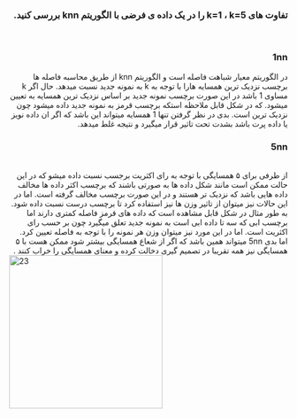 <div dir="rtl">
  
  ###  تفاوت های k=1 ، k=5 را در یک داده ی فرضی با الگوریتم knn بررسی کنید.

  <br/>


### 1nn

در الگوریتم معیار شباهت فاصله است  و الگوریتم knn از طریق محاسبه فاصله ها برچسب نزدیک ترین همسایه هارا با توجه به k به نمونه جدید نسبت میدهد.
حال اگر  k مساوی 1 باشد در این صورت برچسب نمونه جدید بر اساس نزدیک ترین همسایه به تعیین میشود. که در شکل قابل ملاحظه استکه برچسب قرمز به نمونه جدید داده میشود چون نزدیک ترین است. 
 بدی در نظر گرفتن تنها 1 همسایه میتواند این باشد که اگر ان داده نویز یا داده پرت باشد بشدت تحت تاثیر قرار میگیرد و نتیجه غلط میدهد. 
 <br/>
 ### 5nn
 <br/>
از طرفی برای ۵ همسایگی با توجه به رای اکثریت برجسب نسبت داده میشو که در این حالت ممکن است مانند شکل داده ها به صورتی باشند که برچسب اکثر داده ها مخالف داده هایی باشد که نزدیک تر هستند و در این صورت برچسب مخالف گرفته است.
اما در این حالات نیز میتوان از تاثیر وزن ها نیز استفاده کرد تا برچسب درست نسبت داده شود. 
به طور مثال در شکل قابل مشاهده است که داده های قرمز فاصله کمتری دارند اما برچسب ابی که سه تا داده ابی است به نمونه جدید تعلق میگیرد چون بر حسب رای اکثریت است. اما در این مورد نیز میتوان وزن هر نمونه را با توجه به فاصله تعیین کرد.
 <br/>
اما بدی 5nn میتواند همین باشد که اگر از شعاع همسایگی بیشتر شود ممکن هست با ۵ همسایگی نیز همه تقریبا در تصمیم گیری دخالت کرده  و معنای همسایگی را خراب کنند .
<br/>
    </div>

  
  <img width="277" alt="23" src="https://user-images.githubusercontent.com/94288799/147180165-37341f53-3545-4661-8c92-6c5f775ac3df.png">




  <br/>
  

  
